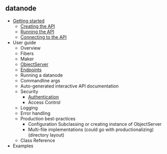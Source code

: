 datanode
----------

* [Getting started](doc/GettingStarted.md)
  * [Creating the API](doc/GettingStarted.md#creating-the-api)
  * [Running the API](doc/doc/GettingStarted.md#running-the-api)
  * [Connecting to the API](doc/GettingStarted.md#connecting-to-the-api)
* User guide
  * Overview
  * Fibers
  * Maker
  * [ObjectServer](doc/classes/ObjectServer.md)
  * [Endpoints](doc/classes/Endpoint.md)
  * Running a datanode
  * Commandline args
  * Auto-generated interactive API documentation
  * Security
    * [Authentication](doc/Authentication.md)
    * Access Control
  * Logging
  * Error handling
  * Production best-practices
    * Configuration Subclassing or creating instance of ObjectServer
    * Multi-file implementations (could go with productionalizing) (directory layout)
  * Class Reference
* Examples


